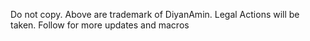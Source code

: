 Do not copy. Above are trademark of DiyanAmin.
Legal Actions will be taken.
Follow for more updates and macros
